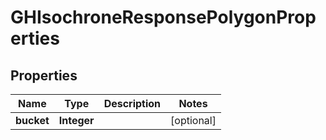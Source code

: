 
# GHIsochroneResponsePolygonProperties

## Properties
Name | Type | Description | Notes
------------ | ------------- | ------------- | -------------
**bucket** | **Integer** |  |  [optional]



